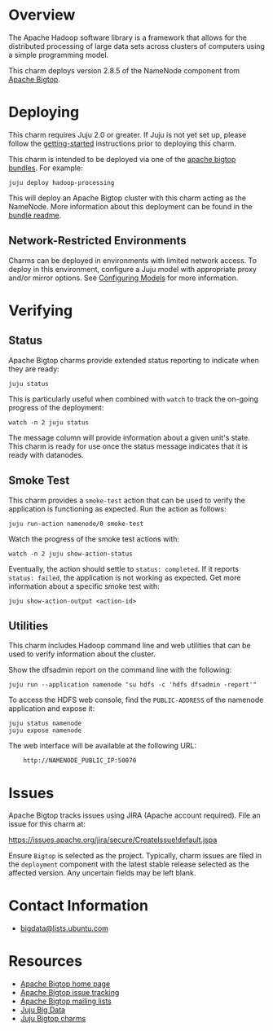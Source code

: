 <!--
  Licensed to the Apache Software Foundation (ASF) under one or more
  contributor license agreements.  See the NOTICE file distributed with
  this work for additional information regarding copyright ownership.
  The ASF licenses this file to You under the Apache License, Version 2.0
  (the "License"); you may not use this file except in compliance with
  the License.  You may obtain a copy of the License at

       http://www.apache.org/licenses/LICENSE-2.0

  Unless required by applicable law or agreed to in writing, software
  distributed under the License is distributed on an "AS IS" BASIS,
  WITHOUT WARRANTIES OR CONDITIONS OF ANY KIND, either express or implied.
  See the License for the specific language governing permissions and
  limitations under the License.
-->
# Overview

The Apache Hadoop software library is a framework that allows for the
distributed processing of large data sets across clusters of computers
using a simple programming model.

This charm deploys version 2.8.5 of the NameNode component from
[Apache Bigtop][].

[Apache Bigtop]: http://bigtop.apache.org/


# Deploying

This charm requires Juju 2.0 or greater. If Juju is not yet set up, please
follow the [getting-started][] instructions prior to deploying this charm.

This charm is intended to be deployed via one of the [apache bigtop bundles][].
For example:

    juju deploy hadoop-processing

This will deploy an Apache Bigtop cluster with this charm acting as the
NameNode. More information about this deployment can be found in the
[bundle readme](https://jujucharms.com/hadoop-processing/).

## Network-Restricted Environments
Charms can be deployed in environments with limited network access. To deploy
in this environment, configure a Juju model with appropriate proxy and/or
mirror options. See [Configuring Models][] for more information.

[getting-started]: https://jujucharms.com/docs/stable/getting-started
[apache bigtop bundles]: https://jujucharms.com/u/bigdata-charmers/#bundles
[Configuring Models]: https://jujucharms.com/docs/stable/models-config


# Verifying

## Status
Apache Bigtop charms provide extended status reporting to indicate when they
are ready:

    juju status

This is particularly useful when combined with `watch` to track the on-going
progress of the deployment:

    watch -n 2 juju status

The message column will provide information about a given unit's state.
This charm is ready for use once the status message indicates that it is
ready with datanodes.

## Smoke Test
This charm provides a `smoke-test` action that can be used to verify the
application is functioning as expected. Run the action as follows:

    juju run-action namenode/0 smoke-test

Watch the progress of the smoke test actions with:

    watch -n 2 juju show-action-status

Eventually, the action should settle to `status: completed`.  If it
reports `status: failed`, the application is not working as expected. Get
more information about a specific smoke test with:

    juju show-action-output <action-id>

## Utilities
This charm includes Hadoop command line and web utilities that can be used
to verify information about the cluster.

Show the dfsadmin report on the command line with the following:

    juju run --application namenode "su hdfs -c 'hdfs dfsadmin -report'"

To access the HDFS web console, find the `PUBLIC-ADDRESS` of the
namenode application and expose it:

    juju status namenode
    juju expose namenode

The web interface will be available at the following URL:

        http://NAMENODE_PUBLIC_IP:50070


# Issues

Apache Bigtop tracks issues using JIRA (Apache account required). File an
issue for this charm at:

https://issues.apache.org/jira/secure/CreateIssue!default.jspa

Ensure `Bigtop` is selected as the project. Typically, charm issues are filed
in the `deployment` component with the latest stable release selected as the
affected version. Any uncertain fields may be left blank.


# Contact Information

- <bigdata@lists.ubuntu.com>


# Resources

- [Apache Bigtop home page](http://bigtop.apache.org/)
- [Apache Bigtop issue tracking](http://bigtop.apache.org/issue-tracking.html)
- [Apache Bigtop mailing lists](http://bigtop.apache.org/mail-lists.html)
- [Juju Big Data](https://jaas.ai/big-data)
- [Juju Bigtop charms](https://jaas.ai/search?q=bigtop)
